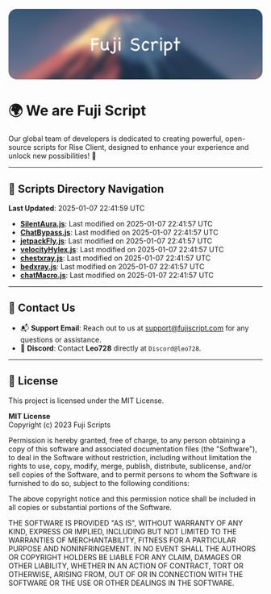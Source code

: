 ![Banner](.github/b.webp)

# 🌍 **We are Fuji Script**

Our global team of developers is dedicated to creating powerful, open-source scripts for Rise Client, designed to enhance your experience and unlock new possibilities! 🌟

---
<!-- SCRIPTS_NAVIGATION_START -->
## 📂 **Scripts Directory Navigation**

**Last Updated**: 2025-01-07 22:41:59 UTC

- **[SilentAura.js](scripts/SilentAura.js)**: Last modified on 2025-01-07 22:41:57 UTC
- **[ChatBypass.js](scripts/ChatBypass.js)**: Last modified on 2025-01-07 22:41:57 UTC
- **[jetpackFly.js](scripts/jetpackFly.js)**: Last modified on 2025-01-07 22:41:57 UTC
- **[velocityHylex.js](scripts/velocityHylex.js)**: Last modified on 2025-01-07 22:41:57 UTC
- **[chestxray.js](scripts/chestxray.js)**: Last modified on 2025-01-07 22:41:57 UTC
- **[bedxray.js](scripts/bedxray.js)**: Last modified on 2025-01-07 22:41:57 UTC
- **[chatMacro.js](scripts/chatMacro.js)**: Last modified on 2025-01-07 22:41:57 UTC

<!-- SCRIPTS_NAVIGATION_END -->

---

## 💬 **Contact Us**  
- 📬 **Support Email**: Reach out to us at [support@fujiscript.com](mailto:support@fujiscript.com) for any questions or assistance.  
- 💬 **Discord**: Contact **Leo728** directly at `Discord@leo728`.

---

## 📜 **License**

This project is licensed under the MIT License.  

**MIT License**  
Copyright (c) 2023 Fuji Scripts  

Permission is hereby granted, free of charge, to any person obtaining a copy of this software and associated documentation files (the "Software"), to deal in the Software without restriction, including without limitation the rights to use, copy, modify, merge, publish, distribute, sublicense, and/or sell copies of the Software, and to permit persons to whom the Software is furnished to do so, subject to the following conditions:  

The above copyright notice and this permission notice shall be included in all copies or substantial portions of the Software.  

THE SOFTWARE IS PROVIDED "AS IS", WITHOUT WARRANTY OF ANY KIND, EXPRESS OR IMPLIED, INCLUDING BUT NOT LIMITED TO THE WARRANTIES OF MERCHANTABILITY, FITNESS FOR A PARTICULAR PURPOSE AND NONINFRINGEMENT. IN NO EVENT SHALL THE AUTHORS OR COPYRIGHT HOLDERS BE LIABLE FOR ANY CLAIM, DAMAGES OR OTHER LIABILITY, WHETHER IN AN ACTION OF CONTRACT, TORT OR OTHERWISE, ARISING FROM, OUT OF OR IN CONNECTION WITH THE SOFTWARE OR THE USE OR OTHER DEALINGS IN THE SOFTWARE.  
